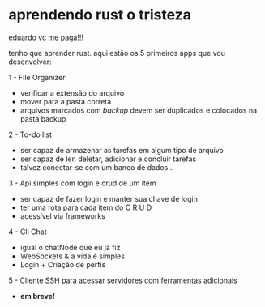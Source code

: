 # aprendendo rust o tristeza
<span style="text decoration:underline;"><u>eduardo vc me paga!!! </u></span>

tenho que aprender rust.
aqui estão os 5 primeiros apps que vou desenvolver:

1 - File Organizer 
  * verificar a extensão do arquivo
  * mover para a pasta correta
  * arquivos marcados com *backup* devem ser duplicados e colocados na pasta backup

2 - To-do list
  * ser capaz de armazenar as tarefas em algum tipo de arquivo
  * ser capaz de ler, deletar, adicionar e concluir tarefas
  * talvez conectar-se com um banco de dados...

3 - Api simples com login e crud de um item
  * ser capaz de fazer login e manter sua chave de login
  * ter uma rota para cada item do C R U D
  * acessível via frameworks

4 - Cli Chat
  * igual o chatNode que eu já fiz
  * WebSockets & a vida é simples
  * Login + Criação de perfis

5 - Cliente SSH para acessar servidores com ferramentas adicionais
  * **em breve!**
